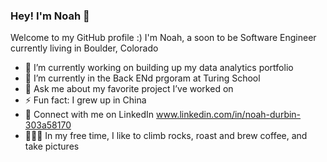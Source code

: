 ### Hey! I'm Noah 👋

Welcome to my GitHub profile :)
I'm Noah, a soon to be Software Engineer currently living in Boulder, Colorado

- 🔭 I’m currently working on building up my data analytics portfolio
- 🌱 I’m currently in the Back ENd prgoram at Turing School
- 💬 Ask me about my favorite project I’ve worked on
- ⚡ Fun fact: I grew up in China
- 🤝 Connect with me on LinkedIn www.linkedin.com/in/noah-durbin-303a58170
- 🧗🏼‍♂️ In my free time, I like to climb rocks, roast and brew coffee, and take pictures

